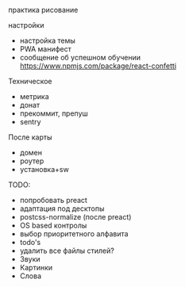 практика рисование

настройки
- настройка темы
- PWA манифест
- сообщение об успешном обучении https://www.npmjs.com/package/react-confetti

Техническое
- метрика
- донат
- прекоммит, препуш
- sentry

После карты
- домен
- роутер
- установка+sw

TODO: 
- попробовать preact
- адаптация под десктопы
- postcss-normalize (после preact)
- OS based контролы
- выбор приоритетного алфавита
- todo's
- удалить все файлы стилей?
- Звуки
- Картинки
- Слова
